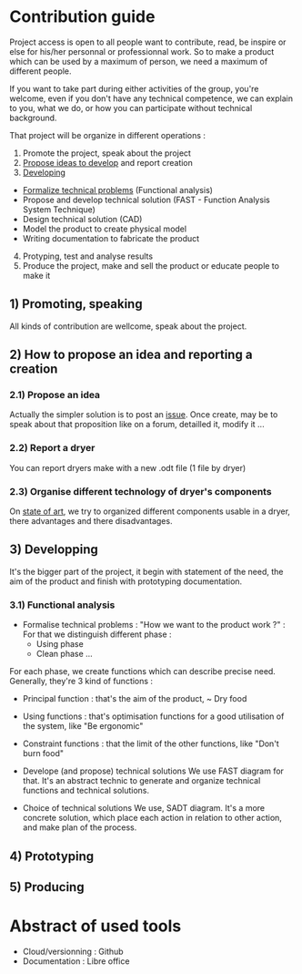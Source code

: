 # Contribution guide

Project access is open to all people want to contribute, read, be inspire or else for his/her personnal or professionnal work. So to make a product which can be used by a maximum of person, we need a maximum of different people.

If you want to take part during either activities of the group, you're welcome, even if you don't have any technical competence, we can explain to you, what we do, or how you can participate without technical background.

That project will be organize in different operations :
1) Promote the project, speak about the project
2) [Propose ideas to develop](https://github.com/Gillou38/Drying-open-source-solution/issues) and report creation 
3) [Developing](https://github.com/Gillou38/Drying-open-source-solution/tree/master/02%20-%20Developing)
- [Formalize technical problems](https://github.com/Gillou38/Drying-open-source-solution/tree/master/02%20-%20Developing/01%20-%20Functional%20analysis) (Functional analysis)
- Propose and develop technical solution (FAST - Function Analysis System Technique)
- Design technical solution (CAD)
- Model the product to create physical model
- Writing documentation to fabricate the product
4) Protyping, test and analyse results
5) Produce the project, make and sell the product or educate people to make it

## 1) Promoting, speaking 
All kinds of contribution are wellcome, speak about the project.

## 2) How to propose an idea and reporting a creation
### 2.1) Propose an idea
Actually the simpler solution is to post an [issue](https://github.com/Gillou38/Drying-open-source-solution/issues). 
Once create, may be to speak about that proposition like on a forum, detailled it, modify it ...
### 2.2) Report a dryer
You can report dryers make with a new .odt file (1 file by dryer)
### 2.3) Organise different technology of dryer's components
On [state of art](https://github.com/Gillou38/Drying-open-source-solution/blob/master/01%20-%20Ideas%20and%20concepts/State%20of%20art.odt), we try to organized different components usable in a dryer, there advantages and there disadvantages.

## 3) Developping
It's the bigger part of the project, it begin with statement of the need, the aim of the product and finish with prototyping documentation.
### 3.1) Functional analysis
- Formalise technical problems : "How we want to the product work ?" :
For that we distinguish different phase :
  - Using phase
  - Clean phase
  ...

For each phase, we create functions which can describe precise need. Generally, they're 3 kind of functions :
  - Principal function : that's the aim of the product, ~ Dry food
  - Using functions : that's optimisation functions for a good utilisation of the system, like "Be ergonomic"
  - Constraint functions : that the limit of the other functions, like "Don't burn food"

- Develope (and propose) technical solutions
We use FAST diagram for that. It's an abstract technic to generate and organize technical functions and technical solutions.

- Choice of technical solutions 
We use, SADT diagram. It's a more concrete solution, which place each action in relation to other action, and make plan of the process.


## 4) Prototyping

## 5) Producing

# Abstract of used tools 
- Cloud/versionning : Github
- Documentation : Libre office
